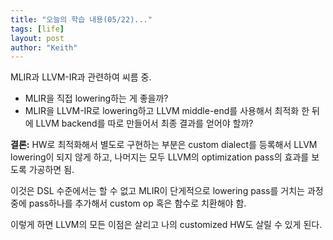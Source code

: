 ```yaml
---
title: "오늘의 학습 내용(05/22)..."
tags: [life]
layout: post
author: "Keith"
---
```


MLIR과 LLVM-IR과 관련하여 씨름 중.

- MLIR을 직접 lowering하는 게 좋을까?
- MLIR을 LLVM-IR로 lowering하고 LLVM middle-end를 사용해서 최적화 한 뒤에 LLVM backend를 따로 만들어서 최종 결과를 얻어야 할까?

**결론:** HW로 최적화해서 별도로 구현하는 부분은 custom dialect를 등록해서 LLVM lowering이 되지 않게 하고, 나머지는 모두 LLVM의 optimization pass의 효과를 보도록 가공하면 됨.

이것은 DSL 수준에서는 할 수 없고 MLIR이 단게적으로 lowering pass를 거치는 과정 중에 pass하나를 추가해서 custom op 혹은 함수로 치환해야 함.

이렇게 하면 LLVM의 모든 이점은 살리고 나의 customized HW도 살릴 수 있게 된다.

